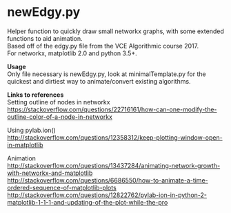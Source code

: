 # newEdgy.py
Helper function to quickly draw small networkx graphs, with some extended functions to aid animation.  
Based off of the edgy.py file from the VCE Algorithmic course 2017.  
For networkx, matplotlib 2.0 and python 3.5+.

**Usage**  
Only file necessary is newEdgy.py, look at minimalTemplate.py for the quickest and dirtiest way to animate/convert existing algorithms.

**Links to references**  
Setting outline of nodes in networkx  
https://stackoverflow.com/questions/22716161/how-can-one-modify-the-outline-color-of-a-node-in-networkx

Using pylab.ion()  
http://stackoverflow.com/questions/12358312/keep-plotting-window-open-in-matplotlib

Animation  
http://stackoverflow.com/questions/13437284/animating-network-growth-with-networkx-and-matplotlib
http://stackoverflow.com/questions/6686550/how-to-animate-a-time-ordered-sequence-of-matplotlib-plots
http://stackoverflow.com/questions/12822762/pylab-ion-in-python-2-matplotlib-1-1-1-and-updating-of-the-plot-while-the-pro
